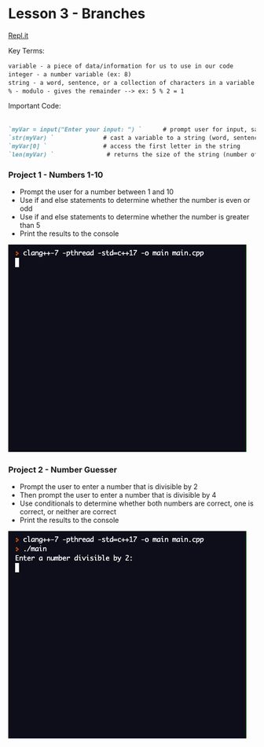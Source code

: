 # Lesson 3 - Branches

[Repl.it](https://repl.it/~)

Key Terms:
```markdown
variable - a piece of data/information for us to use in our code
integer - a number variable (ex: 8)
string - a word, sentence, or a collection of characters in a variable (ex: "i like turtles")
% - modulo - gives the remainder --> ex: 5 % 2 = 1
```

Important Code:
```markdown

`myVar = input("Enter your input: ") `      # prompt user for input, save as variable
`str(myVar) `              # cast a variable to a string (word, sentence, or a collection of characters)
`myVar[0] `                # access the first letter in the string
`len(myVar) `               # returns the size of the string (number of characters)

```

### Project 1 - Numbers 1-10
  - Prompt the user for a number between 1 and 10
  - Use if and else statements to determine whether the number is even or odd
  - Use if and else statements to determine whether the number is greater than 5
  - Print the results to the console
  
  ![oddEven](oddEven.gif)
  
### Project 2 - Number Guesser
  - Prompt the user to enter a number that is divisible by 2
  - Then prompt the user to enter a number that is divisible by 4
  - Use conditionals to determine whether both numbers are correct, one is correct, or neither are correct
  - Print the results to the console
  
  ![numGuess](numGuess.gif)
